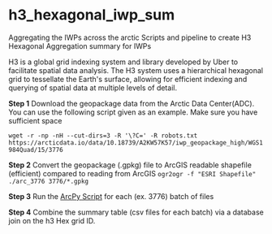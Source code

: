 # h3_hexagonal_iwp_sum
Aggregating the IWPs across the arctic
Scripts and pipeline to create H3 Hexagonal Aggregation summary for IWPs

H3 is a global grid indexing system and library developed by Uber to facilitate spatial data analysis. 
The H3 system uses a hierarchical hexagonal grid to tessellate the Earth's surface, allowing for efficient 
indexing and querying of spatial data at multiple levels of detail.

**Step 1**
Download the geopackage data from the Arctic Data Center(ADC). You can use the following script given as an example.
Make sure you have sufficient space 

```wget -r -np -nH --cut-dirs=3 -R '\?C=' -R robots.txt https://arcticdata.io/data/10.18739/A2KW57K57/iwp_geopackage_high/WGS1984Quad/15/3776```

**Step 2**
Convert the geopackage (.gpkg) file to ArcGIS readable shapefile (efficient) compared to reading from ArcGIS
```ogr2ogr -f "ESRI Shapefile" ./arc_3776 3776/*.gpkg```

**Step 3**
Run the [ArcPy Script](https://github.com/amalshehan/geo_spatial_py/blob/main/h3_hexagonal_iwp_sum/h3_hex_ag_arcPy.py) for each (ex. 3776) batch of files

**Step 4**
Combine the summary table (csv files for each batch) via a database join on the h3 Hex grid ID.
